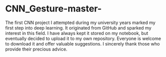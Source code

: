 # CNN_Gesture-master-
The first CNN project I attempted during my university years marked my first step into deep learning. It originated from GitHub and sparked my interest in this field. I have always kept it stored on my notebook, but eventually decided to upload it to my own repository. Everyone is welcome to download it and offer valuable suggestions. I sincerely thank those who provide their precious advice.
